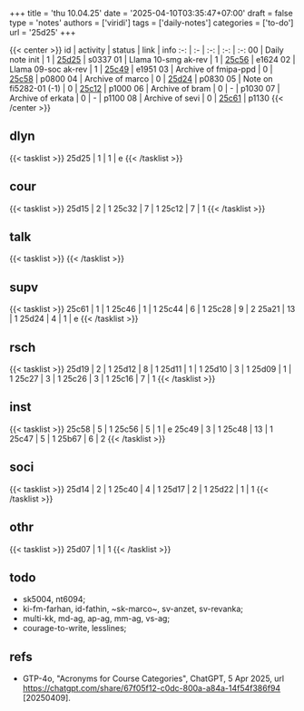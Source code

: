 +++
title = 'thu 10.04.25'
date = '2025-04-10T03:35:47+07:00'
draft = false
type = 'notes'
authors = ['viridi']
tags = ['daily-notes']
categories = ['to-do']
url = '25d25'
+++

{{< center >}}
id | activity | status | link | info
:-: | :- | :-: | :-: | :-:
00 | Daily note init        | 1 | [25d25](/notes/25d25) | s0337
01 | Llama 10-smg ak-rev    | 1 | [25c56](/notes/25c56) | e1624
02 | Llama 09-soc ak-rev    | 1 | [25c49](/notes/25c49) | e1951
03 | Archive of fmipa-ppd   | 0 | [25c58](/notes/25c58) | p0800
04 | Archive of marco       | 0 | [25d24](/notes/25d24) | p0830
05 | Note on fi5282-01 (-1) | 0 | [25c12](/notes/25c12) | p1000
06 | Archive of bram        | 0 | - | p1030
07 | Archive of erkata      | 0 | - | p1100
08 | Archive of sevi        | 0 | [25c61](/notes/25c61) | p1130
{{< /center >}}

<!--more-->

## dlyn
{{< tasklist >}}
25d25 | 1 | 1 | e
{{< /tasklist >}}


## cour
{{< tasklist >}}
25d15 | 2 | 1
25c32 | 7 | 1
25c12 | 7 | 1
{{< /tasklist >}}


## talk
{{< tasklist >}}
{{< /tasklist >}}


## supv
{{< tasklist >}}
25c61 | 1 | 1
25c46 | 1 | 1
25c44 | 6 | 1
25c28 | 9 | 2
25a21 | 13 | 1
25d24 | 4 | 1 | e
{{< /tasklist >}}


## rsch
{{< tasklist >}}
25d19 | 2 | 1
25d12 | 8 | 1
25d11 | 1 | 1
25d10 | 3 | 1
25d09 | 1 | 1
25c27 | 3 | 1
25c26 | 3 | 1
25c16 | 7 | 1
{{< /tasklist >}}


## inst
{{< tasklist >}}
25c58 | 5 | 1
25c56 | 5 | 1 | e
25c49 | 3 | 1
25c48 | 13 | 1
25c47 | 5 | 1
25b67 | 6 | 2
{{< /tasklist >}}


## soci
{{< tasklist >}}
25d14 | 2 | 1
25c40 | 4 | 1
25d17 | 2 | 1
25d22 | 1 | 1
{{< /tasklist >}}


## othr
{{< tasklist >}}
25d07 | 1 | 1
{{< /tasklist >}}


## todo
- sk5004, nt6094;
- ki-fm-farhan, id-fathin, ~sk-marco~, sv-anzet, sv-revanka;
- multi-kk, md-ag, ap-ag, mm-ag, vs-ag;
- courage-to-write, lesslines;

<!--https://six.itb.ac.id/app/dosen:197312011999031002+2024-2/kelas/kehadiran-->


## refs
- GTP-4o, "Acronyms for Course Categories", ChatGPT, 5 Apr 2025, url https://chatgpt.com/share/67f05f12-c0dc-800a-a84a-14f54f386f94 [20250409].
